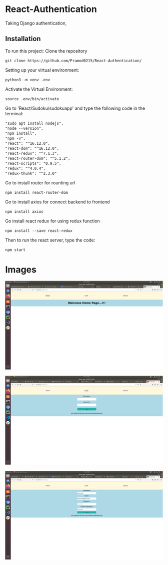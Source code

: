 # React-Authentication

Taking Django authentication, 

## Installation

To run this project: Clone the repository
```
git clone https://github.com/Pramod0215/React-Authentication/
```
Setting up your virtual environment:
```
python3 -m venv .env
```
Activate the Virtual Environment:
```
source .env/bin/activate
```
Go to 'React/Sudoku/sudokuapp' and type the following code in the terminal:
```
"sudo apt install nodejs",
"node --version",
"npm install", 
"npm -v",
"react": "^16.12.0",
"react-dom": "^16.12.0",
"react-redux": "^7.1.3",
"react-router-dom": "^5.1.2",
"react-scripts": "0.9.5",
"redux": "^4.0.4",
"redux-thunk": "^2.3.0"
```
Go to install router for rounting url
```
npm install react-router-dom
```
Go to install axios for connect backend to frontend
```
npm install axios
```
Go install react redux for using redux function
```
npm install --save react-redux
```

Then to run the react server, type the code:
```
npm start
```

# Images
![Home Page](https://github.com/Pramod0215/React-Authentication/blob/master/Image/Screenshot%20from%202020-02-03%2013-21-07.png)<br></br>
![Login Page](https://github.com/Pramod0215/React-Authentication/blob/master/Image/Screenshot%20from%202020-02-03%2012-50-32.png)<br></br>
![Signup Page](https://github.com/Pramod0215/React-Authentication/blob/master/Image/Screenshot%20from%202020-02-03%2012-50-21.png)<br></br>



